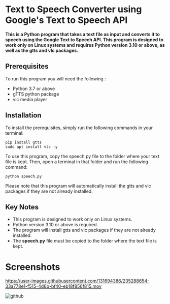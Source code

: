 # Text to Speech Converter using Google's Text to Speech API

**This is a Python program that takes a text file as input and converts it to speech using the Google Text to Speech API. This program is designed to work only on Linux systems and requires Python version 3.10 or above, as well as the gtts and vlc packages.**

## Prerequisites

To run this program you will need the following : 
+ Python 3.7 or above
+ gTTS python package
+ vlc media player

## Installation

To install the prerequisites, simply run the following commands in your terminal:
```
pip install gtts
sudo apt install vlc -y
```

To use this program, copy the speech.py file to the folder where your text file is kept. Then, open a terminal in that folder and run the following command:
```
python speech.py
```

Please note that this program will automatically install the gtts and vlc packages if they are not already installed.

## Key Notes
+ This program is designed to work only on Linux systems.
+ Python version 3.10 or above is required.
+ The program will install gtts and vlc packages if they are not already installed.
+ The **speech.py** file must be copied to the folder where the text file is kept.

# Screenshots


https://user-images.githubusercontent.com/131694386/235288654-33a778e1-f515-4d6b-bf40-eb18f856f815.mov


![github](https://user-images.githubusercontent.com/131694386/235288804-3a00b861-48a7-46b6-90ec-3c11c5b82fb4.gif)

